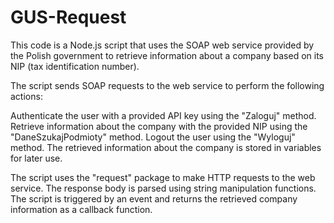 # GUS-Request

This code is a Node.js script that uses the SOAP web service provided by the Polish government to retrieve information about a company based on its NIP (tax identification number).

The script sends SOAP requests to the web service to perform the following actions:

Authenticate the user with a provided API key using the "Zaloguj" method.
Retrieve information about the company with the provided NIP using the "DaneSzukajPodmioty" method.
Logout the user using the "Wyloguj" method.
The retrieved information about the company is stored in variables for later use.

The script uses the "request" package to make HTTP requests to the web service. The response body is parsed using string manipulation functions. The script is triggered by an event and returns the retrieved company information as a callback function.
